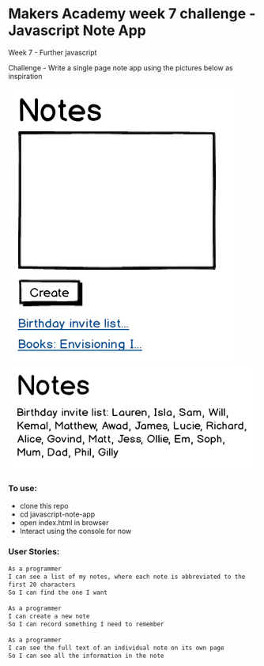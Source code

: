 # Makers Academy week 7 challenge - Javascript Note App

Week 7 - Further javascript

Challenge - Write a single page note app using the pictures below as inspiration

![Notes app home page mockup](images/notes-home-page-mock-up.png)
![Notes app note page mockup](images/notes-note-page-mock-up.png)

### To use:

- clone this repo
- cd javascript-note-app
- open index.html in browser
- Interact using the console for now

### User Stories:

```
As a programmer
I can see a list of my notes, where each note is abbreviated to the first 20 characters
So I can find the one I want

As a programmer
I can create a new note
So I can record something I need to remember

As a programmer
I can see the full text of an individual note on its own page
So I can see all the information in the note
```
